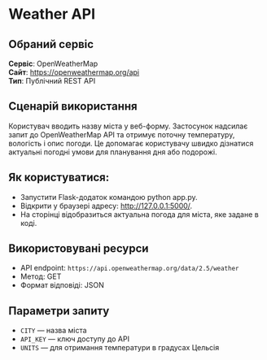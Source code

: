 # Weather API 

## Обраний  сервіс
**Сервіс**: OpenWeatherMap  
**Сайт**: https://openweathermap.org/api  
**Тип**: Публічний REST API

## Сценарій використання
Користувач вводить назву міста у веб-форму. Застосунок надсилає запит до OpenWeatherMap API та отримує поточну температуру, вологість і опис погоди. Це допомагає користувачу швидко дізнатися актуальні погодні умови для планування дня або подорожі.

## Як користуватися:
- Запустити Flask-додаток командою python app.py.
- Відкрити у браузері адресу: http://127.0.0.1:5000/.
- На сторінці відобразиться актуальна погода для міста, яке задане в коді.
  
## Використовувані ресурси
- API endpoint: `https://api.openweathermap.org/data/2.5/weather`
- Метод: GET
- Формат відповіді: JSON

## Параметри запиту
- `CITY` — назва міста
- `API_KEY` — ключ доступу до API
- `UNITS` — для отримання температури в градусах Цельсія
